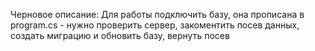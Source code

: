 Черновое описание:
Для работы подключить базу, она прописана в program.cs - нужно проверить сервер, закоментить посев данных, создать миграцию и обновить базу, вернуть посев
